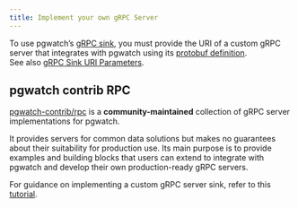 ```yaml
---
title: Implement your own gRPC Server
---
```


To use pgwatch’s [gRPC sink](../concept/components.md#grpc), you must 
provide the URI of a custom gRPC server that integrates with pgwatch using its 
[protobuf definition](https://github.com/cybertec-postgresql/pgwatch/blob/master/api/pb/pgwatch.proto).  
See also [gRPC Sink URI Parameters](../reference/sinks_options.md#grpc).

## pgwatch contrib RPC

[pgwatch-contrib/rpc](https://github.com/cybertec-postgresql/pgwatch-contrib/tree/main/rpc) 
is a **community-maintained** collection of gRPC server implementations for pgwatch.

It provides servers for common data solutions but makes no guarantees about 
their suitability for production use. Its main purpose is to provide 
examples and building blocks that users can extend to integrate with pgwatch 
and develop their own production-ready gRPC servers.

For guidance on implementing a custom gRPC server sink, refer to this
[tutorial](https://github.com/cybertec-postgresql/pgwatch-contrib/blob/main/rpc/TUTORIAL.md).